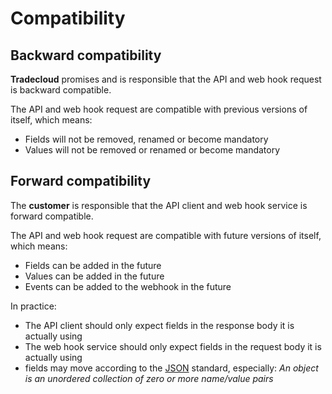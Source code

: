 # Compatibility

## Backward compatibility

**Tradecloud** promises and is responsible that the API and web hook request is backward compatible.

The API and web hook request are compatible with previous versions of itself, which means:

* Fields will not be removed, renamed or become mandatory
* Values will not be removed or renamed or become mandatory

## Forward compatibility

The **customer** is responsible that the API client and web hook service is forward compatible.  
  
The API and web hook request are compatible with future versions of itself, which means:

* Fields can be added in the future
* Values can be added in the future
* Events can be added to the webhook in the future

In practice:

* The API client should only expect fields in the response body it is actually using
* The web hook service should only expect fields in the request body it is actually using
* fields may move according to the [JSON](https://tradecloud.gitbook.io/api/api/standards#json) standard, especially:  _An object is an unordered collection of zero or more name/value pairs_

